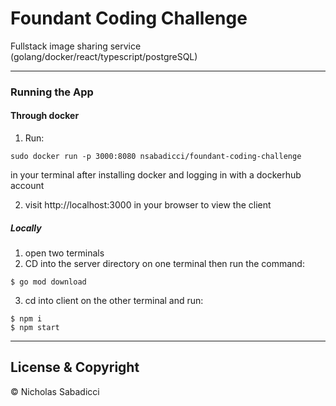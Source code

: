 # Foundant Coding Challenge

Fullstack image sharing service (golang/docker/react/typescript/postgreSQL)

---

### Running the App

#### Through docker

1. Run:

```
sudo docker run -p 3000:8080 nsabadicci/foundant-coding-challenge
```

in your terminal after installing docker and logging in with a dockerhub account

2. visit http://localhost:3000 in your browser to view the client

##### Locally

1. open two terminals
2. CD into the server directory on one terminal then run the command:
```
$ go mod download
```
3. cd into client on the other terminal and run:

```
$ npm i
$ npm start
```

---

## License & Copyright

© Nicholas Sabadicci
